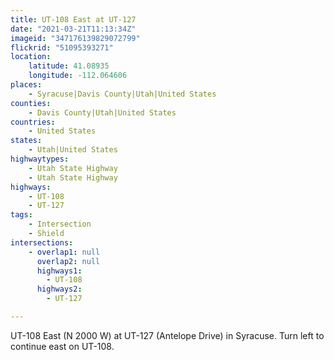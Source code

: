 ```yaml
---
title: UT-108 East at UT-127
date: "2021-03-21T11:13:34Z"
imageid: "347176139829072799"
flickrid: "51095393271"
location:
    latitude: 41.08935
    longitude: -112.064606
places:
    - Syracuse|Davis County|Utah|United States
counties:
    - Davis County|Utah|United States
countries:
    - United States
states:
    - Utah|United States
highwaytypes:
    - Utah State Highway
    - Utah State Highway
highways:
    - UT-108
    - UT-127
tags:
    - Intersection
    - Shield
intersections:
    - overlap1: null
      overlap2: null
      highways1:
        - UT-108
      highways2:
        - UT-127

---
```

UT-108 East (N 2000 W) at UT-127 (Antelope Drive) in Syracuse.  Turn left to continue east on UT-108.